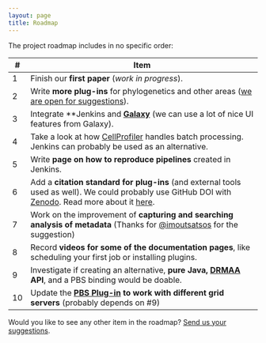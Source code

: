 ```yaml
---
layout: page
title: Roadmap
---
```


The project roadmap includes in no specific order:

<table class="pure-table pure-table-horizontal">
    <thead>
        <tr>
            <th>#</th>
            <th>Item</th>
        </tr>
    </thead>
    <tbody>
    	<tr>
    		<td>1</td>
    		<td>Finish our <strong>first paper</strong> (<i>work in progress</i>).</td>
    	</tr>
    	<tr>
    		<td>2</td>
    		<td>Write <strong>more plug-ins</strong> for phylogenetics and other areas (<a href="https://groups.google.com/forum/#!forum/biouno-developers">we are open for suggestions</a>).</td>
    	</tr>
    	<tr>
    		<td>3</td>
    		<td>Integrate **Jenkins and <strong><a href="http://galaxyproject.org">Galaxy</a></strong> (we can use a lot of nice UI features from Galaxy).</td>
    	</tr>
    	<tr>
    		<td>4</td>
    		<td>Take a look at how <a href="http://cellprofiler.org">CellProfiler</a> handles batch processing. Jenkins can probably be used as an alternative.</td>
    	</tr>
    	<tr>
    		<td>5</td>
    		<td>Write <strong>page on how to reproduce pipelines</strong> created in Jenkins.</td>
    	</tr>
    	<tr>
    		<td>6</td>
    		<td>Add a <strong>citation standard for plug-ins</strong> (and external tools used as well). We could probably use GitHub DOI with <a href="https://zenodo.org">Zenodo</a>. Read more about it <a href="https://github.com/blog/1840-improving-github-for-science">here</a>.</td>
    	</tr>
    	<tr>
    		<td>7</td>
    		<td>Work on the improvement of <strong>capturing and searching analysis of metadata</strong> (Thanks for <a href="https://github.com/imoutsatsos">@imoutsatsos</a> for the suggestion)</td>
    	</tr>
    	<tr>
    		<td>8</td>
    		<td>Record <strong>videos for some of the documentation pages</strong>, like scheduling your first job or installing plugins.</td>
    	</tr>
    	<tr>
    		<td>9</td>
    		<td>Investigate if creating an alternative, <strong>pure Java, <a href="http://www.drmaa.org/">DRMAA</a> API</strong>, and a PBS binding would be doable.</td>
    	</tr>
    	<tr>
    		<td>10</td>
    		<td>Update the <strong><a href="https://github.com/biouno/pbs-plugin">PBS Plug-in</a> to work with different grid servers</strong> (probably depends on #9)</td>
    	</tr>
    </tbody>
</table>

Would you like to see any other item in the roadmap? [Send us your suggestions](https://groups.google.com/forum/#!forum/biouno-developers).